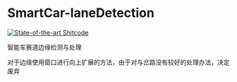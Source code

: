 # SmartCar-laneDetection
[![State-of-the-art Shitcode](https://img.shields.io/static/v1?label=State-of-the-art&message=Shitcode&color=7B5804)](https://github.com/trekhleb/state-of-the-art-shitcode)

智能车赛道边缘检测与处理

对于边缘使用窗口进行向上扩展的方法，由于对与岔路没有较好的处理办法，决定废弃